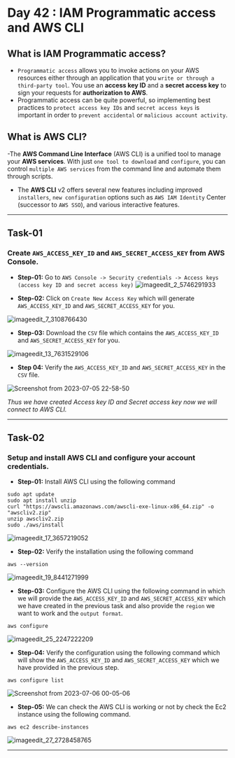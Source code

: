 # Day 42 : IAM Programmatic access and AWS CLI 

## What is IAM Programmatic access?
- `Programmatic access` allows you to invoke actions on your AWS resources either through an application that you `write or through a third-party tool`. You use an **access key ID** and a **secret access key** to sign your requests for **authorization to AWS**. 
- Programmatic access can be quite powerful, so implementing best practices to `protect access key IDs` and `secret access keys` is important in order to `prevent accidental` or `malicious account activity`.

## What is AWS CLI?
-The **AWS Command Line Interface** (AWS CLI) is a unified tool to manage your **AWS services**. With just `one tool to download` and `configure`, you can control `multiple AWS services` from the command line and automate them through scripts.
- The **AWS CLI** v2 offers several new features including improved `installers`, `new configuration` options such as `AWS IAM Identity` Center (successor to `AWS SSO`), and various interactive features. 

---

## Task-01

### Create `AWS_ACCESS_KEY_ID` and `AWS_SECRET_ACCESS_KEY` from AWS Console.

- **Step-01:** Go to `AWS Console -> Security credentials -> Access keys (access key ID and secret access key)`
![imageedit_2_5746291933](https://github.com/Rohit312001/GitDemo/assets/76991475/9e96a097-356e-4396-b149-94ad7e98ed1f)

- **Step-02:** Click on `Create New Access Key` which will generate `AWS_ACCESS_KEY_ID` and `AWS_SECRET_ACCESS_KEY` for you.

![imageedit_7_3108766430](https://github.com/Rohit312001/GitDemo/assets/76991475/fc94c8f8-3e38-4c7e-9e50-343dc1ca08e4)

- **Step-03:** Download the `CSV` file which contains the `AWS_ACCESS_KEY_ID` and `AWS_SECRET_ACCESS_KEY` for you.

![imageedit_13_7631529106](https://github.com/Rohit312001/GitDemo/assets/76991475/2a2b38e4-d79e-4474-832e-9cffe385545a)

- **Step 04:** Verify the `AWS_ACCESS_KEY_ID` and `AWS_SECRET_ACCESS_KEY` in the `CSV` file.

![Screenshot from 2023-07-05 22-58-50](https://github.com/Rohit312001/GitDemo/assets/76991475/aaaa9f37-ed33-44af-8332-bfbff7c7a600)

*Thus we have created Access key ID and Secret access key  now we will connect to AWS CLI.*

---

## Task-02

### Setup and install AWS CLI and configure your account credentials.

- **Step-01:** Install AWS CLI using the following command

```
sudo apt update
sudo apt install unzip
curl "https://awscli.amazonaws.com/awscli-exe-linux-x86_64.zip" -o "awscliv2.zip"
unzip awscliv2.zip
sudo ./aws/install
```

![imageedit_17_3657219052](https://github.com/Rohit312001/GitDemo/assets/76991475/d4d7ed3b-6851-47af-97cd-b2b9b337688a)

- **Step-02:** Verify the installation using the following command

```
aws --version
```

![imageedit_19_8441271999](https://github.com/Rohit312001/GitDemo/assets/76991475/7a5db5fd-9d09-4a90-90be-86e5af44997d)

- **Step-03:** Configure the AWS CLI using the following command in  which we will provide the `AWS_ACCESS_KEY_ID` and `AWS_SECRET_ACCESS_KEY` which we have created in the previous task and also provide the `region` we want to work and the `output format`.

```
aws configure
```

![imageedit_25_2247222209](https://github.com/Rohit312001/GitDemo/assets/76991475/7733509d-58f4-42cb-95e5-aead4d23a69d)

- **Step-04:** Verify the configuration using the following command which will show the `AWS_ACCESS_KEY_ID` and `AWS_SECRET_ACCESS_KEY` which we have provided in the previous step.

```
aws configure list
```

![Screenshot from 2023-07-06 00-05-06](https://github.com/Rohit312001/GitDemo/assets/76991475/c3a43656-59f0-4df7-b719-ae59292f77dd)

- **Step-05:** We can check the AWS CLI is working or not by check the Ec2 instance using the following command.

```
aws ec2 describe-instances
```

![imageedit_27_2728458765](https://github.com/Rohit312001/GitDemo/assets/76991475/3195200f-d203-476b-9faf-c0c130c508d6)

---
